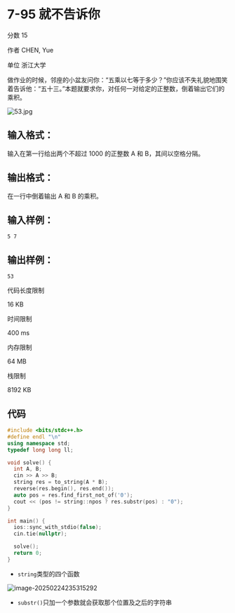 # **7-95 就不告诉你**

分数 15

作者 CHEN, Yue

单位 浙江大学

做作业的时候，邻座的小盆友问你：“五乘以七等于多少？”你应该不失礼貌地围笑着告诉他：“五十三。”本题就要求你，对任何一对给定的正整数，倒着输出它们的乘积。

![53.jpg](https://gitee.com/chen-houchao/images/raw/master/img/20250224235340107.jpeg)

## 输入格式：

输入在第一行给出两个不超过 1000 的正整数 A 和 B，其间以空格分隔。

## 输出格式：

在一行中倒着输出 A 和 B 的乘积。

## 输入样例：

```in
5 7
```

## 输出样例：

```out
53
```

代码长度限制

16 KB

时间限制

400 ms

内存限制

64 MB

栈限制

8192 KB

## 代码

```cpp
#include <bits/stdc++.h>
#define endl "\n"
using namespace std;
typedef long long ll;

void solve() {
  int A, B;
  cin >> A >> B;
  string res = to_string(A * B);
  reverse(res.begin(), res.end());
  auto pos = res.find_first_not_of('0');
  cout << (pos != string::npos ? res.substr(pos) : "0");
}

int main() {
  ios::sync_with_stdio(false);
  cin.tie(nullptr);

  solve();
  return 0;
}
```

- `string`类型的四个函数

![image-20250224235315292](https://gitee.com/chen-houchao/images/raw/master/img/20250224235315355.png)

- `substr()`只加一个参数就会获取那个位置及之后的字符串